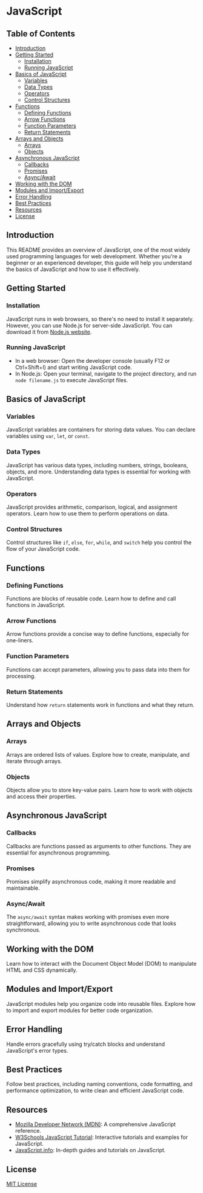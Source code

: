 # JavaScript

## Table of Contents
- [Introduction](#introduction)
- [Getting Started](#getting-started)
  - [Installation](#installation)
  - [Running JavaScript](#running-javascript)
- [Basics of JavaScript](#basics-of-javascript)
  - [Variables](#variables)
  - [Data Types](#data-types)
  - [Operators](#operators)
  - [Control Structures](#control-structures)
- [Functions](#functions)
  - [Defining Functions](#defining-functions)
  - [Arrow Functions](#arrow-functions)
  - [Function Parameters](#function-parameters)
  - [Return Statements](#return-statements)
- [Arrays and Objects](#arrays-and-objects)
  - [Arrays](#arrays)
  - [Objects](#objects)
- [Asynchronous JavaScript](#asynchronous-javascript)
  - [Callbacks](#callbacks)
  - [Promises](#promises)
  - [Async/Await](#asyncawait)
- [Working with the DOM](#working-with-the-dom)
- [Modules and Import/Export](#modules-and-importexport)
- [Error Handling](#error-handling)
- [Best Practices](#best-practices)
- [Resources](#resources)
- [License](#license)

## Introduction
This README provides an overview of JavaScript, one of the most widely used programming languages for web development. Whether you're a beginner or an experienced developer, this guide will help you understand the basics of JavaScript and how to use it effectively.

## Getting Started
### Installation
JavaScript runs in web browsers, so there's no need to install it separately. However, you can use Node.js for server-side JavaScript. You can download it from [Node.js website](https://nodejs.org/).

### Running JavaScript
- In a web browser: Open the developer console (usually F12 or Ctrl+Shift+I) and start writing JavaScript code.
- In Node.js: Open your terminal, navigate to the project directory, and run `node filename.js` to execute JavaScript files.

## Basics of JavaScript
### Variables
JavaScript variables are containers for storing data values. You can declare variables using `var`, `let`, or `const`.

### Data Types
JavaScript has various data types, including numbers, strings, booleans, objects, and more. Understanding data types is essential for working with JavaScript.

### Operators
JavaScript provides arithmetic, comparison, logical, and assignment operators. Learn how to use them to perform operations on data.

### Control Structures
Control structures like `if`, `else`, `for`, `while`, and `switch` help you control the flow of your JavaScript code.

## Functions
### Defining Functions
Functions are blocks of reusable code. Learn how to define and call functions in JavaScript.

### Arrow Functions
Arrow functions provide a concise way to define functions, especially for one-liners.

### Function Parameters
Functions can accept parameters, allowing you to pass data into them for processing.

### Return Statements
Understand how `return` statements work in functions and what they return.

## Arrays and Objects
### Arrays
Arrays are ordered lists of values. Explore how to create, manipulate, and iterate through arrays.

### Objects
Objects allow you to store key-value pairs. Learn how to work with objects and access their properties.

## Asynchronous JavaScript
### Callbacks
Callbacks are functions passed as arguments to other functions. They are essential for asynchronous programming.

### Promises
Promises simplify asynchronous code, making it more readable and maintainable.

### Async/Await
The `async/await` syntax makes working with promises even more straightforward, allowing you to write asynchronous code that looks synchronous.

## Working with the DOM
Learn how to interact with the Document Object Model (DOM) to manipulate HTML and CSS dynamically.

## Modules and Import/Export
JavaScript modules help you organize code into reusable files. Explore how to import and export modules for better code organization.

## Error Handling
Handle errors gracefully using try/catch blocks and understand JavaScript's error types.

## Best Practices
Follow best practices, including naming conventions, code formatting, and performance optimization, to write clean and efficient JavaScript code.

## Resources
- [Mozilla Developer Network (MDN)](https://developer.mozilla.org/en-US/docs/Web/JavaScript): A comprehensive JavaScript reference.
- [W3Schools JavaScript Tutorial](https://www.w3schools.com/js/): Interactive tutorials and examples for JavaScript.
- [JavaScript.info](https://javascript.info/): In-depth guides and tutorials on JavaScript.

## License
[MIT License](LICENSE)
